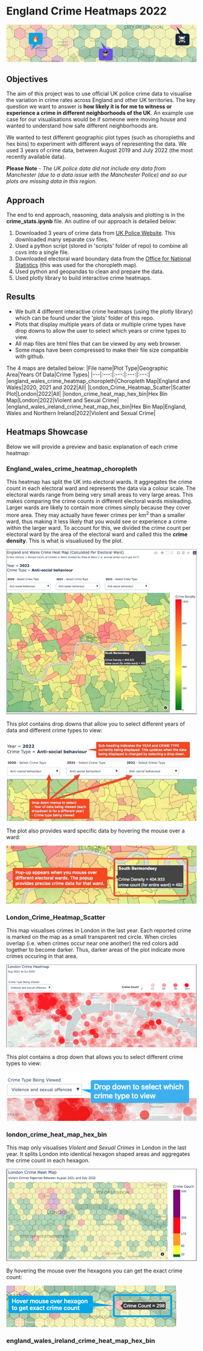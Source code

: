 # England Crime Heatmaps 2022
![alt text](./images/crime_1.png)

## Objectives
The aim of this project was to use official UK police crime data to visualise the variation in crime rates across England and other UK territories. The key question we want to answer is **how likely it is for me to witness or experience a crime in different neighborhoods of the UK**. An example use case for our visualisations would be if someone were moving house and wanted to understand how safe different neighborhoods are. 

We wanted to test different geographic plot types (such as choropleths and hex bins) to experiment with different ways of representing the data. We used 3 years of crime data, between August 2019 and July 2022 (the most recently available data).

**Please Note** - *The UK police data did not include any data from Manchester (due to a data issue with the Manchester Police) and so our plots are missing data in this region.*

## Approach
The end to end approach, reasoning, data analysis and plotting is in the **crime_stats.ipynb** file. An outline of our approach is detailed below: 
1. Downloaded 3 years of crime data from [UK Police Website](https://data.police.uk/data/). This downloaded many separate csv files. 
2. Used a python script (stored in 'scripts' folder of repo) to combine all csvs into a single file. 
3. Downloaded electoral ward boundary data from the [Office for National Statistics](https://geoportal.statistics.gov.uk/search?q=wards) (this was used for the choropleth map). 
4. Used python and geopandas to clean and prepare the data.
5. Used plotly library to build interactive crime heatmaps. 

## Results
- We built 4 different interactive crime heatmaps (using the plotly library) which can be found under the 'plots' folder of this repo. 
- Plots that display multiple years of data or multiple crime types have drop downs to allow the user to select which years or crime types to view.
- All map files are html files that can be viewed by any web browser.
- Some maps have been compressed to make their file size compatible with github. 

The 4 maps are detailed below:
|File name|Plot Type|Geographic Area|Years Of Data|Crime Types|
|---|:---:|:---:|:---:|:---:|
|england_wales_crime_heatmap_choropleth|Choropleth Map|England and Wales|2020, 2021 and 2022|All|
|London_Crime_Heatmap_Scatter|Scatter Plot|London|2022|All|
|london_crime_heat_map_hex_bin|Hex Bin Map|London|2022|Violent and Sexual Crime|
|england_wales_ireland_crime_heat_map_hex_bin|Hex Bin Map|England, Wales and Northern Ireland|2022|Violent and Sexual Crime|

## Heatmaps Showcase
Below we will provide a preview and basic explanation of each crime heatmap: 

### England_wales_crime_heatmap_choropleth
This heatmap has split the UK into electoral wards. It aggregates the crime count in each electoral ward and represents the data via a colour scale. The electoral wards range from being very small areas to very large areas. This makes comparing the crime counts in different electoral wards misleading. Larger wards are likely to contain more crimes simply because they cover more area. They may actually have fewer crimes per km<sup>2</sup> than a smaller ward, thus making it less likely that you would see or experience a crime within the larger ward. To account for this, we divided the crime count per electoral ward by the area of the electoral ward and called this the **crime density**. This is what is visualiused by the plot. 

![alt text](./images/england_choropleth_1_1.png)

This plot contains drop downs that allow you to select different years of data and different crime types to view: 

![alt text](./images/england_choropleth_2.jpeg)

The plot also provides ward specific data by hovering the mouse over a ward: 

![alt text](./images/england_choropleth_3.jpeg)

### London_Crime_Heatmap_Scatter
This map visualises crimes in London in the last year. Each reported crime is marked on the map as a small transparent red circle. When circles overlap (i.e. when crimes occur near one another) the red colors add together to become darker. Thus, darker areas of the plot indicate more crimes occuring in that area.

![alt text](./images/london_scatter_1.png)

This plot contains a drop down that allows you to select different crime types to view: 

![alt text](./images/london_scatter_2.png)

### london_crime_heat_map_hex_bin
This map only visualises *Violent and Sexual Crimes* in London in the last year. It splits London into identical hexagon shaped areas and aggregates the crime count in each hexagon. 

![alt text](./images/london_hex_1.png)

By hovering the mouse over the hexagons you can get the exact crime count:  

![alt text](./images/london_hex_2.png)

### england_wales_ireland_crime_heat_map_hex_bin
